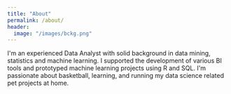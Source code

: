 ```yaml
---
title: "About"
permalink: /about/
header:
  image: "/images/bckg.png"
---
```


I'm an experienced Data Analyst with solid background in data mining, statistics and machine learning. I supported the development of various BI tools and prototyped machine learning projects using R and SQL. I'm passionate about basketball, learning, and running my data science related pet projects at home.
